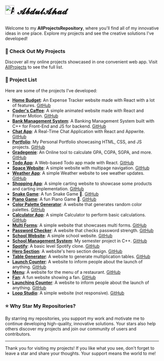 <h1> <pre><img src="https://ahad324.github.io/AllProjects/Logo.jpg" alt="AbdulAhad Logo" width="30" style="margin-right: 10px;"/>𝓐𝓫𝓭𝓾𝓵𝓐𝓱𝓪𝓭</pre></h1>

Welcome to my **AllProjectsRepository**, where you'll find all of my innovative ideas in one place. Explore my projects and see the creative solutions I've developed!

### 🌟 Check Out My Projects

Discover all my online projects showcased in one convenient web app. Visit [AllProjects](https://ahad324.github.io/AllProjects/) to see the full list.

### 📂 Project List

Here are some of the projects I've developed:

- **[Home Budget](https://homebudget-react.netlify.app/)**: An Expense Tracker website made with React with a lot of features. [GitHub](https://github.com/ahad324/HomeBudget)
- **[Coder's Caffee](https://coderscaffee.netlify.app/)**: A simple animated website made with React and Framer Motion. [GitHub](https://github.com/ahad324/CodersCafe)
- **[Bank Management System](https://bmscpp.netlify.app/)**: A Banking Management System built with C++ for Front-End and JS for backend. [GitHub](https://github.com/ahad324/BankManagementSystemCpp)
- **[Chat App](https://rchatting.netlify.app)**: A Real-Time Chat Application with React and Appwrite. [GitHub](https://github.com/ahad324/chatApp/)
- **[Portfolio](https://ahad324.github.io/Portfolio/)**: My Personal Portfolio showcasing HTML, CSS, and JS projects. [GitHub](https://github.com/ahad324/Portfolio/)
- **[Gradegenie](https://ahad324.github.io/MarksCalculator/)**: An Online tool to calculate GPA, CGPA, SGPA, and more. [GitHub](https://github.com/ahad324/MarksCalculator/)
- **[Todo App](https://ahad324.github.io/ReactTodoApp/)**: A Web-based Todo app made with React. [GitHub](https://github.com/ahad324/ReactTodoApp/)
- **[Space Website](https://ahad324.github.io/SpaceWebsite/)**: A simple website with multipage navigation. [GitHub](https://github.com/ahad324/SpaceWebsite)
- **[Weather App](https://ahad324.github.io/WeatherApp/)**: A simple Weather website to see weather updates. [GitHub](https://github.com/ahad324/Weatherapp)
- **[Shopping App](https://ahad324.github.io/ShoppingApp/)**: A simple carting website to showcase some products and carting implementation. [GitHub](https://github.com/ahad324/ShoppingApp/)
- **[Snake Game](https://ahad324.github.io/SnakeGame/)**: A fun Snake Game 🐍. [GitHub](https://github.com/ahad324/SnakeGame/)
- **[Piano Game](https://ahad324.github.io/PianoGame/)**: A fun Piano Game 🎹. [GitHub](https://github.com/ahad324/PianoGame/)
- **[Color Palette Generator](https://ahad324.github.io/ColorPaletteGenerator/)**: A website that generates random color palettes. [GitHub](https://github.com/ahad324/ColorPaletteGenerator/)
- **[Calculator App](https://ahad324.github.io/Calculator-App/)**: A simple Calculator to perform basic calculations. [GitHub](https://github.com/ahad324/Calculator-App/)
- **[Multi Forms](https://ahad324.github.io/TripleForms/)**: A simple website that showcases multi forms. [GitHub](https://github.com/ahad324/TripleForms/)
- **[Password Checker](https://ahad324.github.io/PasswordChecker/)**: A website that checks password strength. [GitHub](https://github.com/ahad324/PasswordChecker)
- **[School Website](https://ahad324.github.io/schoolweb/)**: A simple school website. [GitHub](https://github.com/ahad324/schoolweb)
- **[School Management System](https://ahad324.github.io/WebSchoolManagement/)**: My semester project in C++. [GitHub](https://github.com/ahad324/WebSchoolManagement)
- **[Spotify](https://ahad324.github.io/Spotify-NAAT/)**: A basic level Spotify clone. [GitHub](https://github.com/ahad324/Spotify-NAAT)
- **[Hero Section](https://ahad324.github.io/IntroSection/)**: A website's hero section design. [GitHub](https://github.com/ahad324/IntroSection)
- **[Table Generator](https://ahad324.github.io/TableGenerator/)**: A website to generate multiplication tables. [GitHub](https://github.com/ahad324/TableGenerator)
- **[Launch Counter](https://ahad324.github.io/WebCount/)**: A website to inform people about the launch of anything. [GitHub](https://github.com/ahad324/WebCount)
- **[Menu](https://ahad324.github.io/BurgerMenu/)**: A website for the menu of a restaurant. [GitHub](https://github.com/ahad324/BurgerMenu)
- **[Fan](https://ahad324.github.io/Fan/)**: A fun website showing a fan. [GitHub](https://github.com/ahad324/Fan)
- **[Launching Counter](https://ahad324.github.io/Launchcounter/)**: A website to inform people about the launch of anything. [GitHub](https://github.com/ahad324/Launchcounter)
- **[Loop Studio](https://ahad324.github.io/Loopstudios/)**: A simple website (not responsive). [GitHub](https://github.com/ahad324/Loopstudios/)

### ⭐ Why Star My Repositories?

By starring my repositories, you support my work and motivate me to continue developing high-quality, innovative solutions. Your stars also help others discover my projects and join our community of users and contributors.

---

Thank you for visiting my projects! If you like what you see, don't forget to leave a star and share your thoughts. Your support means the world to me!